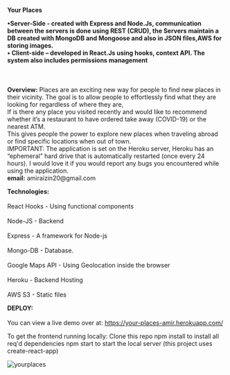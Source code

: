 <b>Your Places</b>

<b>
•Server-Side - created with Express and Node.Js, communication between the servers is done using REST (CRUD), the Servers maintain a DB created with MongoDB and Mongoose and also in JSON files,AWS for storing images.<br>
•	Client-side – developed in React.Js using hooks, context API. The system also includes permissions management
</b><br></br>
<br></br>
<b>Overview:</b>
Places are an exciting new way for people to find new places in their vicinity. The goal is to allow people to effortlessly find what they are looking for regardless of where they are,<br> If is there any place you visited recently and would like to recommend whether it’s a restaurant to have ordered take away (COVID-19) or the nearest ATM.<br>This gives people the power to explore new places when traveling abroad or find specific locations when out of town.<br>
IMPORTANT: The application is set on the Heroku server, Heroku has an “ephemeral” hard drive that is automatically restarted (once every 24 hours). I would love it if you would report any bugs you encountered while using the application.<br>
<b>email:</b> amiraizin20@gmail.com 

<b>Technologies:</b><br></br>
React Hooks - Using functional components<br></br>
Node-JS - Backend<br></br>
Express - A framework for Node-js<br></br>
Mongo-DB - Database.<br></br>
Google Maps API - Using Geolocation inside the browser<br></br>
Heroku - Backend Hosting<br></br>
AWS S3 - Static files  


<b>DEPLOY:</b><br></br>
You can view a live demo over at:
https://your-places-amir.herokuapp.com/

To get the frontend running locally:
Clone this repo
npm install to install all req'd dependencies
npm start to start the local server (this project uses create-react-app)

![yourplaces](https://user-images.githubusercontent.com/34741493/107676863-4995fc00-6ca2-11eb-85df-15a3a7ab4a0e.JPG)

